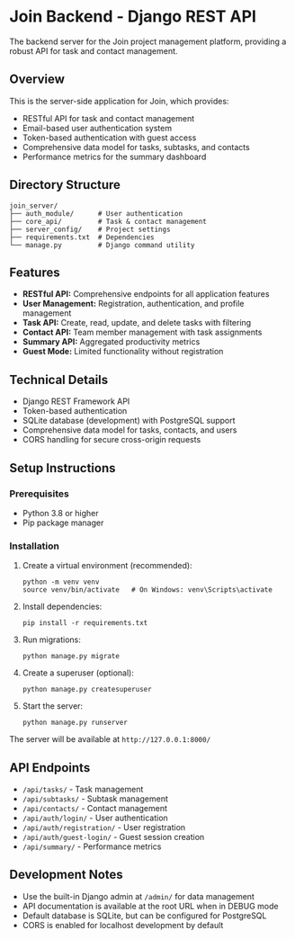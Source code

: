 # Join Backend - Django REST API

The backend server for the Join project management platform, providing a robust API for task and contact management.

## Overview

This is the server-side application for Join, which provides:

- RESTful API for task and contact management
- Email-based user authentication system
- Token-based authentication with guest access
- Comprehensive data model for tasks, subtasks, and contacts
- Performance metrics for the summary dashboard

## Directory Structure

```
join_server/
├── auth_module/      # User authentication
├── core_api/         # Task & contact management
├── server_config/    # Project settings
├── requirements.txt  # Dependencies
└── manage.py         # Django command utility
```

## Features

- **RESTful API:** Comprehensive endpoints for all application features
- **User Management:** Registration, authentication, and profile management
- **Task API:** Create, read, update, and delete tasks with filtering
- **Contact API:** Team member management with task assignments
- **Summary API:** Aggregated productivity metrics
- **Guest Mode:** Limited functionality without registration

## Technical Details

- Django REST Framework API
- Token-based authentication
- SQLite database (development) with PostgreSQL support
- Comprehensive data model for tasks, contacts, and users
- CORS handling for secure cross-origin requests

## Setup Instructions

### Prerequisites

- Python 3.8 or higher
- Pip package manager

### Installation

1. Create a virtual environment (recommended):
   ```
   python -m venv venv
   source venv/bin/activate   # On Windows: venv\Scripts\activate
   ```

2. Install dependencies:
   ```
   pip install -r requirements.txt
   ```

3. Run migrations:
   ```
   python manage.py migrate
   ```

4. Create a superuser (optional):
   ```
   python manage.py createsuperuser
   ```

5. Start the server:
   ```
   python manage.py runserver
   ```

The server will be available at `http://127.0.0.1:8000/`

## API Endpoints

- `/api/tasks/` - Task management
- `/api/subtasks/` - Subtask management
- `/api/contacts/` - Contact management
- `/api/auth/login/` - User authentication
- `/api/auth/registration/` - User registration
- `/api/auth/guest-login/` - Guest session creation
- `/api/summary/` - Performance metrics

## Development Notes

- Use the built-in Django admin at `/admin/` for data management
- API documentation is available at the root URL when in DEBUG mode
- Default database is SQLite, but can be configured for PostgreSQL
- CORS is enabled for localhost development by default
